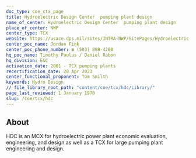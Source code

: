 ```yaml
---
doc_type: coe_ctx_page 
title: Hydroelectric Design Center  pumping plant design
name_of_center: Hydroelectric Design Center  pumping plant design
place_of_center: NWP
center_type: TCX
website: https://usace.dps.mil/sites/INTRA-NWP/SitePages/Hydroelectric-Design-Center.aspx
center_poc_name: Jordan Fink
center_poc_phone_number: ☎ (503) 808-4200
hq_poc_name: Timothy Paulus / Daniel Rabon
hq_division: E&C
activation_date: 2001 - TCX pumping plants
recertification_date: 20 Apr 2023
center_functional_proponent: Tom Smilth
keywords: Hydro Design
// file_library_root_path: "content/coe/tcx/hdc/Library/" 
page_last_reviewed: 1 January 1970 
slug: /coe/tcx/hdc
---
```


## About 

HDC is an MCX for hydroelectric power plant economic evaluation, engineering, and design as well as a TCX for large pumping plant engineering and design.

 
